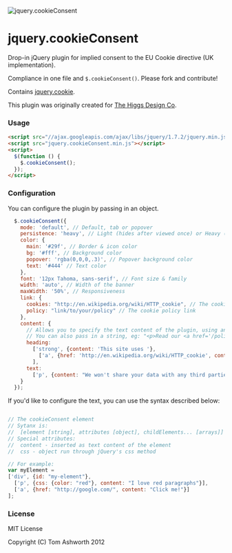 ![jquery.cookieConsent](http://i.phuu.net/2h0g1E3z3P252L2l312I/Screen%20Shot%202012-05-28%20at%2012.06.13.png)

# jquery.cookieConsent

Drop-in jQuery plugin for implied consent to the EU Cookie directive (UK implementation).

Compliance in one file and `$.cookieConsent()`. Please fork and contribute!

Contains [jquery.cookie](https://github.com/carhartl/jquery-cookie).

This plugin was originally created for [The Higgs Design Co](//higgsdesign.com).

### Usage

```html
<script src="//ajax.googleapis.com/ajax/libs/jquery/1.7.2/jquery.min.js"></script>
<script src="jquery.cookieConsent.min.js"></script>
<script>
  $(function () {
    $.cookieConsent();
  });
</script>
```

### Configuration

You can configure the plugin by passing in an object.

```javascript
  $.cookieConsent({
    mode: 'default', // Default, tab or popover
    persistence: 'heavy', // Light (hides after viewed once) or Heavy (requires user to interact/close)
    color: {
      main: '#29f', // Border & icon color
      bg: '#fff', // Background color
      popover: 'rgba(0,0,0,.3)', // Popover background color
      text: '#444' // Text color
    },
    font: '12px Tahoma, sans-serif', // Font size & family
    width: 'auto', // Width of the banner
    maxWidth: '50%', // Responsiveness
    link: {
      cookies: "http://en.wikipedia.org/wiki/HTTP_cookie", // The cookies link
      policy: "link/to/your/policy" // The cookie policy link
    },
    content: {
      // Allows you to specify the text content of the plugin, using an aray & object based syntax (explained below)
      // You can also pass in a string, eg: "<p>Read our <a href='/policy.html'>policy</a></p>"
      heading:
        ['strong', {content: 'This site uses '},
          ['a', {href: 'http://en.wikipedia.org/wiki/HTTP_cookie', content: 'cookies.'}]
        ],
      text:
        ['p', {content: "We won't share your data with any third parties."}]
    }
  });
```

If you'd like to configure the text, you can use the syntax described below:

```javascript

// The cookieConsent element
// Sytanx is:
//  [element [string], attributes [object], childElements... [arrays]]
// Special attributes:
//  content - inserted as text content of the element
//  css - object run through jQuery's css method

// For example:
var myElement =
['div', {id: "my-element"},
  ['p', {css: {color: "red"}, content: "I love red paragraphs"}],
  ['a', {href: "http://google.com/", content: "Click me!"}]
];

```

### License

MIT License

Copyright (C) Tom Ashworth 2012
